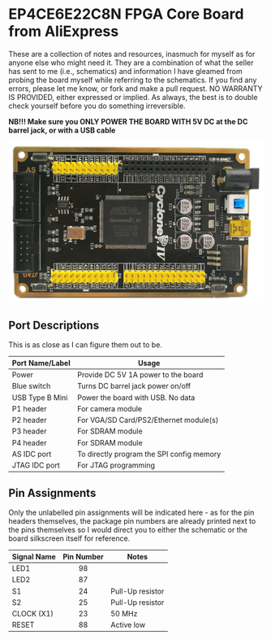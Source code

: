 # EP4CE6E22C8N FPGA Core Board from AliExpress
These are a collection of notes and resources, inasmuch for myself as for anyone else who might need it. They are a combination of what the seller has sent to me (i.e., schematics) and information I have gleamed from probing the board myself while referring to the schematics. If you find any errors, please let me know, or fork and make a pull request. NO WARRANTY IS PROVIDED, either expressed or implied. As always, the best is to double check yourself before you do something irreversible.

**NB!!! Make sure you ONLY POWER THE BOARD WITH 5V DC at the DC barrel jack, or with a USB cable**

![alt text](CoreBoard1.png "Top view of Cyclone IV Core Board")

## Port Descriptions
This is as close as I can figure them out to be.

| Port Name/Label | Usage |
| --------------- | ----- |
| Power | Provide DC 5V 1A power to the board |
| Blue switch | Turns DC barrel jack power on/off |
| USB Type B Mini | Power the board with USB. No data |
| P1 header | For camera module |
| P2 header | For VGA/SD Card/PS2/Ethernet module(s) |
| P3 header | For SDRAM module |
| P4 header | For SDRAM module |
| AS IDC port | To directly program the SPI config memory |
| JTAG IDC port | For JTAG programming |

## Pin Assignments
Only the unlabelled pin assignments will be indicated here - as for the pin headers themselves, the package pin numbers are already printed next to the pins themselves
so I would direct you to either the schematic or the board silkscreen itself for reference.

| Signal Name | Pin Number | Notes |
| ----------- |:----------:| ----- |
| LED1        | 98         |       |
| LED2        | 87         |       |
| S1          | 24         | Pull-Up resistor |
| S2          | 25         | Pull-Up resistor |
| CLOCK (X1)  | 23         | 50 MHz |
| RESET       | 88         | Active low |
